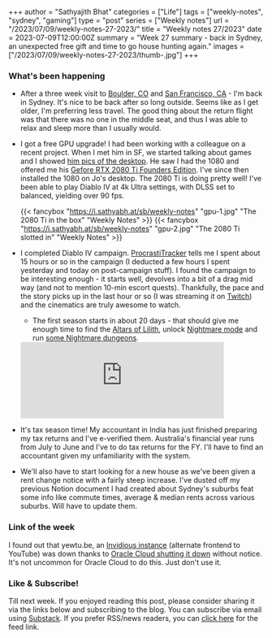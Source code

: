 +++
author = "Sathyajith Bhat"
categories = ["Life"]
tags = ["weekly-notes", "sydney", "gaming"]
type = "post"
series = ["Weekly notes"]
url = "/2023/07/09/weekly-notes-27-2023/"
title = "Weekly notes 27/2023"
date = 2023-07-09T12:00:00Z
summary = "Week 27 summary - back in Sydney, an unexpected free gift and time to go house hunting again."
images = ["/2023/07/09/weekly-notes-27-2023/thumb-.jpg"]
+++

### What's been happening

* After a three week visit to [Boulder, CO](/2023/06/19/weekly-notes-24-2023/) and [San Francisco, CA](/2023/07/01/weekly-notes-26-2023/) - I'm back in Sydney. It's nice to be back after so long outside. Seems like as I get older, I'm preferring less travel. The good thing about the return flight was that there was no one in the middle seat, and thus I was able to relax and sleep more than I usually would.
* I got a free GPU upgrade! I had been working with a colleague on a recent project. When I met him in SF, we started talking about games and I showed [him pics of the desktop](/desktop). He saw I had the 1080 and offered me his [Gefore RTX 2080 Ti Founders Edition](https://www.techpowerup.com/gpu-specs/nvidia-geforce-rtx-2080-ti-founders-edition.b6197). I've since then installed the 1080 on Jo's desktop. The 2080 Ti is doing pretty well! I've been able to play Diablo IV at 4k Ultra settings, with DLSS set to balanced, yielding over 90 fps. 

    {{< fancybox "https://i.sathyabh.at/sb/weekly-notes" "gpu-1.jpg" "The 2080 Ti in the box" "Weekly Notes" >}}
    {{< fancybox "https://i.sathyabh.at/sb/weekly-notes" "gpu-2.jpg" "The 2080 Ti slotted in" "Weekly Notes" >}}
    
* I completed Diablo IV campaign. [ProcrastiTracker](https://strlen.com/procrastitracker/) tells me I spent about 15 hours or so in the campaign (I deducted a few hours I spent yesterday and today on post-campaign stuff). I found the campaign to be interesting enough - it starts well, devolves into a bit of a drag mid way (and not to mention 10-min escort quests). Thankfully, the pace and the story picks up in the last hour or so (I was streaming it on [Twitch](https://www.twitch.tv/videos/1867201126)) and the cinematics are truly awesome to watch. 
    * The first season starts in about 20 days - that should give me enough time to find the [Altars of Lilith](https://www.reddit.com/r/diablo4/comments/14dtis4/altar_of_lilith_peregrination_get_all_the_altars/), unlock [Nightmare mode](https://maxroll.gg/d4/resources/difficulty-overview) and run [some Nightmare dungeons](https://maxroll.gg/d4/resources/nightmare-dungeons). 

    <iframe src="https://mastodon.social/@Sathyabhat/110673027802069713/embed" class="mastodon-embed" style="max-width: 100%; border: 0" width="400" allowfullscreen="allowfullscreen"></iframe><script src="https://mastodon.social/embed.js" async="async"></script>


* It's tax season time! My accountant in India has just finished preparing my tax returns and I've e-verified them. Australia's financial year runs from July to June and I've to do tax returns for the FY. I'll have to find an accountant given my unfamiliarity with the system.
* We'll also have to start looking for a new house as we've been given a rent change notice with a fairly steep increase. I've dusted off my previous Notion document I had created about Sydney's suburbs feat some info like commute times, average & median rents across various suburbs. Will have to update them.


### Link of the week

I found out that yewtu.be, an [Invidious instance](https://docs.invidious.io/instances/) (alternate frontend to YouTube) was down thanks to [Oracle Cloud shutting it down](https://gist.github.com/yewtudotbe/c16a69ddad88a37c2a364a5ff5359197) without notice. It's not uncommon for Oracle Cloud to do this. Just don't use it. 

### Like & Subscribe!

Till next week. If you enjoyed reading this post, please consider sharing it via the links below and subscribing to the blog. You can subscribe via email using [Substack](https://sathyabhat.substack.com/). If you prefer RSS/news readers, you can [click here](https://sathyabh.at/index.xml) for the feed link.